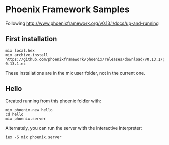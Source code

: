 # Phoenix Framework Samples

Following http://www.phoenixframework.org/v0.13.1/docs/up-and-running

## First installation

```
mix local.hex
mix archive.install https://github.com/phoenixframework/phoenix/releases/download/v0.13.1/phoenix_new-0.13.1.ez
```

These installations are in the mix user folder, not in the current one.

## Hello

Created running from this phoenix folder with:

```
mix phoenix.new hello
cd hello
mix phoenix.server
```

Alternately, you can run the server with the interactive interpreter:

```
iex -S mix phoenix.server
```
